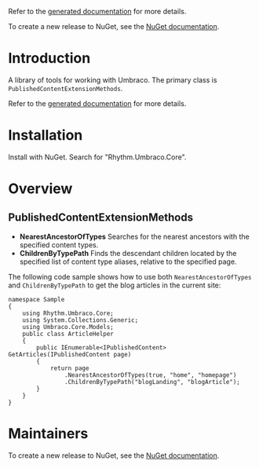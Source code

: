 

Refer to the [generated documentation](docs/generated.md) for more details.

To create a new release to NuGet, see the [NuGet documentation](docs/nuget.md).




# Introduction

A library of tools for working with Umbraco. The primary class is `PublishedContentExtensionMethods`.

Refer to the [generated documentation](docs/generated.md) for more details.

# Installation

Install with NuGet. Search for "Rhythm.Umbraco.Core".

# Overview

## PublishedContentExtensionMethods

* **NearestAncestorOfTypes** Searches for the nearest ancestors with the specified content types.
* **ChildrenByTypePath** Finds the descendant children located by the specified list of content type aliases, relative to the specified page.

The following code sample shows how to use both `NearestAncestorOfTypes` and `ChildrenByTypePath` to get the blog articles in the current site:

```
namespace Sample
{
    using Rhythm.Umbraco.Core;
    using System.Collections.Generic;
    using Umbraco.Core.Models;
    public class ArticleHelper
    {
        public IEnumerable<IPublishedContent> GetArticles(IPublishedContent page)
        {
            return page
                .NearestAncestorOfTypes(true, "home", "homepage")
                .ChildrenByTypePath("blogLanding", "blogArticle");
        }
    }
}
```

# Maintainers

To create a new release to NuGet, see the [NuGet documentation](docs/nuget.md).